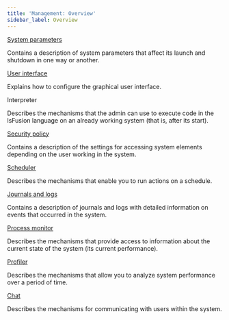 ```yaml
---
title: 'Management: Overview'
sidebar_label: Overview
---
```


[System parameters](System_parameters.md)

Contains a description of system parameters that affect its launch and shutdown in one way or another.

[User interface](User_interface.md)

Explains how to configure the graphical user interface.

Interpreter

Describes the mechanisms that the admin can use to execute code in the lsFusion language on an already working system (that is, after its start).

[Security policy](Security_policy.md)

Contains a description of the settings for accessing system elements depending on the user working in the system.

[Scheduler](Scheduler.md)

Describes the mechanisms that enable you to run actions on a schedule.

[Journals and logs](Journals_and_logs.md)

Contains a description of journals and logs with detailed information on events that occurred in the system.

[Process monitor](Process_monitor.md)

Describes the mechanisms that provide access to information about the current state of the system (its current performance).

[Profiler](Profiler.md)

Describes the mechanisms that allow you to analyze system performance over a period of time.

[Chat](Chat.md)

Describes the mechanisms for communicating with users within the system.
